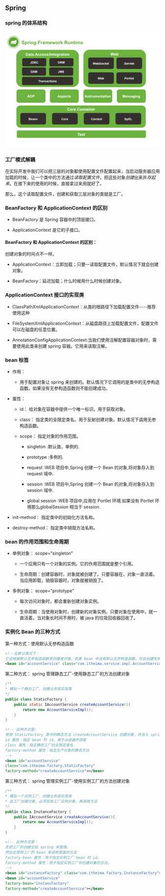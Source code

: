 ## Spring

### spring 的体系结构

<img src="spring体系结构.png"></img>

### 工厂模式解耦

在实际开发中我们可以把三层的对象都使用配置文件配置起来，当启动服务器应用加载的时候，让一个类中的方法通过*读取配置文件*，把这些对象*创建*出来并*存起来*。在接下来的使用的时候，直接拿过来用就好了。

那么，这个读取配置文件，创建和获取三层对象的类就是工厂。

### BeanFactory 和 ApplicationContext 的区别

* BeanFactory 是 Spring 容器中的顶层接口。

* ApplicationContext 是它的子接口。

#### BeanFactory 和 ApplicationContext 的区别：

创建对象的时间点不一样。

* ApplicationContext：立即加载；只要一读取配置文件，默认情况下就会创建对象。

* BeanFactory：延迟加载；什么时候用什么时候创建对象。

### ApplicationContext 接口的实现类

* ClassPathXmlApplicationContext：从类的根路径下加载配置文件----推荐使用这种

* FileSystemXmlApplicationContext：从磁盘路径上加载配置文件，配置文件可以在磁盘的任意位置。

* AnnotationConfigApplicationContext:当我们使用注解配置容器对象时，需要使用此类来创建 spring 容器。它用来读取注解。

### bean 标签
* 作用：

  * 用于配置对象让 spring 来创建的。默认情况下它调用的是类中的无参构造函数。如果没有无参构造函数则不能创建成功。

* 属性：

  * id： 给对象在容器中提供一个唯一标识。用于获取对象。

  * class： 指定类的全限定类名。用于反射创建对象。默认情况下调用无参构造函数。

  * scope： 指定对象的作用范围。

    * singleton :默认值，单例的.

    * prototype :多例的.

    * request :WEB 项目中,Spring 创建一个 Bean 的对象,将对象存入到 request 域中.

    * session :WEB 项目中,Spring 创建一个 Bean 的对象,将对象存入到 session 域中.

    * global session :WEB 项目中,应用在 Portlet 环境.如果没有 Portlet 环境那么globalSession 相当于 session.

* init-method： 指定类中的初始化方法名称。

* destroy-method： 指定类中销毁方法名称。

### bean 的作用范围和生命周期
* 单例对象： scope="singleton"
  
  * 一个应用只有一个对象的实例。它的作用范围就是整个引用。

  * 生命周期：创建容器时，对象就被创建了。只要容器在，对象一直活着。当应用卸载，销毁容器时，对象就被销毁了。

* 多例对象： scope="prototype"

  * 每次访问对象时，都会重新创建对象实例。

  * 生命周期：当使用对象时，创建新的对象实例。只要对象在使用中，就一直活着。当对象长时间不用时，被 java 的垃圾回收器回收了。

### 实例化 Bean 的三种方式
第一种方式：使用默认无参构造函数
```xml
<!--在默认情况下：
它会根据默认无参构造函数来创建类对象。如果 bean 中没有默认无参构造函数，将会创建失败。-->
<bean id="accountService" class="com.itheima.service.impl.AccountServiceImpl"/>
```

第二种方式： spring 管理静态工厂-使用静态工厂的方法创建对象
```java
/**
* 模拟一个静态工厂，创建业务层实现类
*/
public class StaticFactory {
    public static IAccountService createAccountService(){
        return new AccountServiceImpl();
    }
}
```

```xml
<!-- 此种方式是:
使用 StaticFactory 类中的静态方法 createAccountService 创建对象，并存入 spring 容器
id 属性：指定 bean 的 id，用于从容器中获取
class 属性：指定静态工厂的全限定类名
factory-method 属性：指定生产对象的静态方法
-->
<bean id="accountService"
class="com.itheima.factory.StaticFactory"
factory-method="createAccountService"></bean>
```

第三种方式： spring 管理实例工厂-使用实例工厂的方法创建对象
```java
/**
* 模拟一个实例工厂，创建业务层实现类
* 此工厂创建对象，必须现有工厂实例对象，再调用方法
*/
public class InstanceFactory {
    public IAccountService createAccountService(){
        return new AccountServiceImpl();
    }
}
```
```xml
<!-- 此种方式是：
先把工厂的创建交给 spring 来管理。
然后在使用工厂的 bean 来调用里面的方法
factory-bean 属性：用于指定实例工厂 bean 的 id。
factory-method 属性：用于指定实例工厂中创建对象的方法。
-->
<bean id="instanceFactory" class="com.itheima.factory.InstanceFactory"></bean>
<bean id="accountService"
factory-bean="instancFactory"
factory-method="createAccountService"></bean>
```